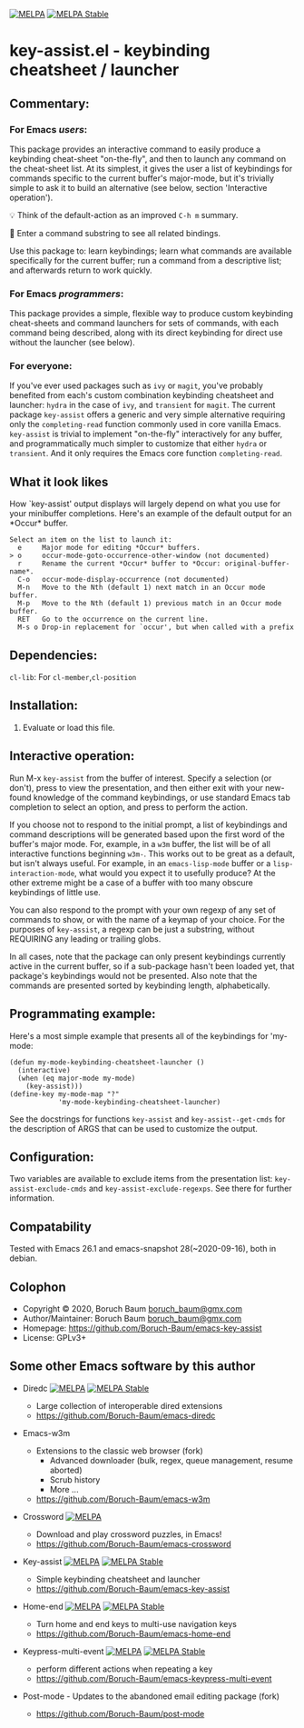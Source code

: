 [![MELPA](https://melpa.org/packages/key-assist-badge.svg)](https://melpa.org/#/key-assist) [![MELPA Stable](https://stable.melpa.org/packages/key-assist-badge.svg)](https://stable.melpa.org/#/key-assist)

# key-assist.el - keybinding cheatsheet / launcher

## Commentary:

### For Emacs *users*:

This package provides an interactive command to easily produce
a keybinding cheat-sheet "on-the-fly", and then to launch any
command on the cheat-sheet list. At its simplest, it gives the
user a list of keybindings for commands specific to the current
buffer's major-mode, but it's trivially simple to ask it to
build an alternative (see below, section 'Interactive operation').

:bulb: Think of the default-action as an improved `C-h m` summary.

:checkered_flag: Enter a command substring to see all related bindings.

Use this package to: learn keybindings; learn what commands are
available specifically for the current buffer; run a command
from a descriptive list; and afterwards return to work quickly.

### For Emacs *programmers*:

This package provides a simple, flexible way to produce custom
keybinding cheat-sheets and command launchers for sets of
commands, with each command being described, along with its direct
keybinding for direct use without the launcher (see below).

### For everyone:

If you've ever used packages such as `ivy` or `magit`, you've
probably benefited from each's custom combination keybinding
cheatsheet and launcher: `hydra` in the case of `ivy`, and
`transient` for `magit`. The current package `key-assist` offers
a generic and very simple alternative requiring only the
`completing-read` function commonly used in core vanilla Emacs.
`key-assist` is trivial to implement "on-the-fly" interactively
for any buffer, and programmatically much simpler to customize
that either `hydra` or `transient`. And it only requires the
Emacs core function `completing-read`.

## What it look likes

How `key-assist' output displays will largely depend on what you
use for your minibuffer completions. Here's an example of the
default output for an \*Occur\* buffer.

```
Select an item on the list to launch it:
  e     Major mode for editing *Occur* buffers.
> o     occur-mode-goto-occurrence-other-window (not documented)
  r     Rename the current *Occur* buffer to *Occur: original-buffer-name*.
  C-o   occur-mode-display-occurrence (not documented)
  M-n   Move to the Nth (default 1) next match in an Occur mode buffer.
  M-p   Move to the Nth (default 1) previous match in an Occur mode buffer.
  RET   Go to the occurrence on the current line.
  M-s o Drop-in replacement for `occur', but when called with a prefix
```

## Dependencies:

`cl-lib`: For `cl-member`,`cl-position`

## Installation:

1) Evaluate or load this file.

## Interactive operation:

Run M-x `key-assist` from the buffer of interest. Specify a
selection (or don't), press <TAB> to view the presentation, and
then either exit with your new-found knowledge of the command
keybindings, or use standard Emacs tab completion to select an
option, and press <RETURN> to perform the action.

If you choose not to respond to the initial prompt, a list of
keybindings and command descriptions will be generated based upon
the first word of the buffer's major mode. For, example, in a
`w3m` buffer, the list will be of all interactive functions
beginning `w3m-`. This works out to be great as a default, but
isn't always useful. For example, in an `emacs-lisp-mode` buffer
or a `lisp-interaction-mode`, what would you expect it to
usefully produce? At the other extreme might be a case of a
buffer with too many obscure keybindings of little use.

You can also respond to the prompt with your own regexp of
any set of commands to show, or with the name of a keymap of
your choice. For the purposes of `key-assist`, a regexp can be
just a substring, without REQUIRING any leading or trailing globs.

In all cases, note that the package can only present keybindings
currently active in the current buffer, so if a sub-package
hasn't been loaded yet, that package's keybindings would not be
presented. Also note that the commands are presented sorted by
keybinding length, alphabetically.

## Programmating example:

Here's a most simple example that presents all of the keybindings
for 'my-mode:

```emacs-lisp
(defun my-mode-keybinding-cheatsheet-launcher ()
  (interactive)
  (when (eq major-mode my-mode)
    (key-assist)))
(define-key my-mode-map "?"
            'my-mode-keybinding-cheatsheet-launcher)
```

See the docstrings for functions `key-assist` and
`key-assist--get-cmds` for the description of ARGS that can be
used to customize the output.

## Configuration:

Two variables are available to exclude items from the
presentation list: `key-assist-exclude-cmds` and
`key-assist-exclude-regexps`. See there for further information.

## Compatability

Tested with Emacs 26.1 and emacs-snapshot 28(~2020-09-16), both
in debian.

## Colophon

* Copyright © 2020, Boruch Baum <boruch_baum@gmx.com>
* Author/Maintainer: Boruch Baum <boruch_baum@gmx.com>
* Homepage: https://github.com/Boruch-Baum/emacs-key-assist
* License: GPLv3+


## Some other Emacs software by this author

* Diredc [![MELPA](https://melpa.org/packages/diredc-badge.svg)](https://melpa.org/#/diredc) [![MELPA Stable](https://stable.melpa.org/packages/diredc-badge.svg)](https://stable.melpa.org/#/diredc)
  * Large collection of interoperable dired extensions
  * https://github.com/Boruch-Baum/emacs-diredc

* Emacs-w3m
  * Extensions to the classic web browser (fork)
    * Advanced downloader (bulk, regex, queue management, resume aborted)
    * Scrub history
    * More ...
  * https://github.com/Boruch-Baum/emacs-w3m

* Crossword
  [![MELPA](https://melpa.org/packages/crossword-badge.svg)](https://melpa.org/#/crossword)
  * Download and play crossword puzzles, in Emacs!
  * https://github.com/Boruch-Baum/emacs-crossword

* Key-assist
  [![MELPA](https://melpa.org/packages/key-assist-badge.svg)](https://melpa.org/#/key-assist) [![MELPA Stable](https://stable.melpa.org/packages/key-assist-badge.svg)](https://stable.melpa.org/#/key-assist)
  * Simple keybinding cheatsheet and launcher
  * https://github.com/Boruch-Baum/emacs-key-assist

* Home-end
  [![MELPA](https://melpa.org/packages/home-end-badge.svg)](https://melpa.org/#/home-end)
  [![MELPA Stable](https://stable.melpa.org/packages/home-end-badge.svg)](https://stable.melpa.org/#/home-end)
  * Turn home and end keys to multi-use navigation keys
  * https://github.com/Boruch-Baum/emacs-home-end

* Keypress-multi-event
  [![MELPA](https://melpa.org/packages/keypress-multi-event-badge.svg)](https://melpa.org/#/keypress-multi-event) [![MELPA Stable](https://stable.melpa.org/packages/keypress-multi-event-badge.svg)](https://stable.melpa.org/#/keypress-multi-event)
  * perform different actions when repeating a key
  * https://github.com/Boruch-Baum/emacs-keypress-multi-event

* Post-mode  - Updates to the abandoned email editing package (fork)
  * https://github.com/Boruch-Baum/post-mode
